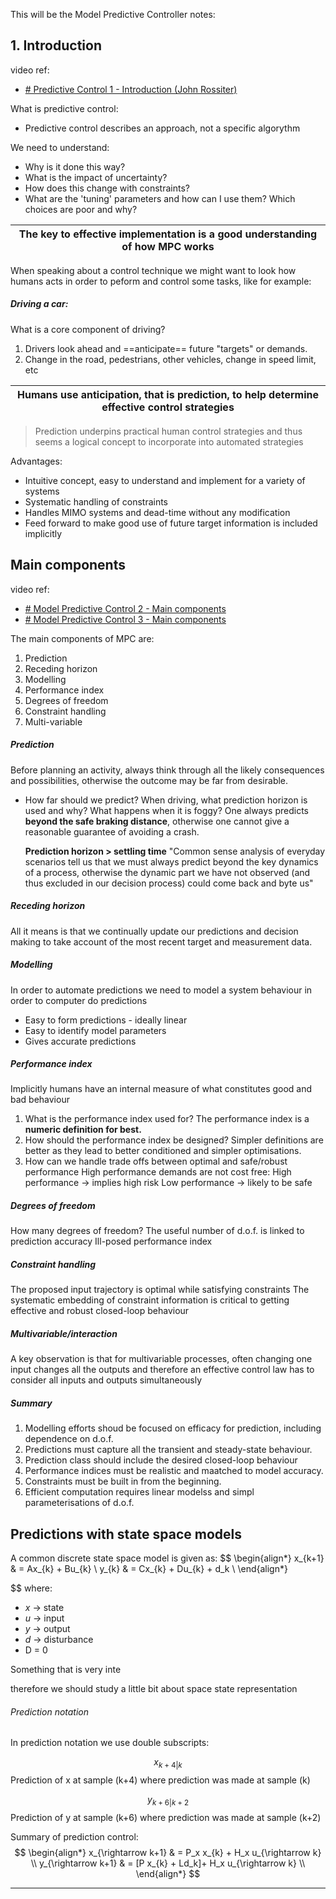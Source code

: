 This will be the Model Predictive Controller notes:

## 1. Introduction
video ref:
- [# Predictive Control 1 - Introduction (John Rossiter)](https://www.youtube.com/watch?v=4kCcXGDvjU8&list=PLs7mcKy_nInFEpygo_VrqDFCsQVnGaoy-&index=1)

What is predictive control:
- Predictive control describes an approach, not a specific algorythm

We need to understand:
- Why is it done this way?
- What is the impact of uncertainty?
- How does this change with constraints?
- What are the 'tuning' parameters and how can I use them? Which choices are poor and why?

| **The key to effective implementation is a good understanding of how MPC works** |
| -------------------------------------------------------------------------------- |
When speaking about a control technique we might want to look how humans acts in order to peform and control some tasks, like for example:
##### Driving a car:
What is a core component of driving?
1. Drivers look ahead and ==anticipate== future "targets" or demands.
2. Change in the road, pedestrians, other vehicles, change in speed limit, etc

| **Humans use anticipation, that is prediction, to help determine effective control strategies** |
| ----------------------------------------------------------------------------------------------- |
> Prediction underpins practical human control strategies and thus seems a logical concept to incorporate into automated strategies

Advantages: 
- Intuitive concept, easy to understand and implement for a variety of systems
- Systematic handling of constraints
- Handles MIMO systems and dead-time without any modification
- Feed forward to make good use of future target information is included implicitly

## Main components
video ref: 
- [# Model Predictive Control 2 - Main components](https://www.youtube.com/watch?v=w_GA_7sNM3g&list=PLs7mcKy_nInFEpygo_VrqDFCsQVnGaoy-&index=2)
- [# Model Predictive Control 3 - Main components](https://www.youtube.com/watch?v=LrrlpxOdi34&list=PLs7mcKy_nInFEpygo_VrqDFCsQVnGaoy-&index=3)

The main components of MPC are:

1. Prediction
2. Receding horizon
3. Modelling
4. Performance index
5. Degrees of freedom
6. Constraint handling
7. Multi-variable

##### Prediction
Before planning an activity, always think through all the likely consequences and possibilities, otherwise the outcome may be far from desirable.

- How far should we predict?
	When driving, what prediction horizon is used and why? What happens when it is foggy?
		One always predicts **beyond the safe braking distance**, otherwise one cannot give a reasonable guarantee of avoiding a crash.
		
	**Prediction horizon > settling time**
	 "Common sense analysis of everyday scenarios tell us that we must always predict beyond the key dynamics of a process, otherwise the dynamic part we have not observed (and thus excluded in our decision process) could come back and byte us"
##### Receding horizon
All it means is that we continually update our predictions and decision making to take account of the most recent target and measurement data. 
##### Modelling
In order to automate predictions we need to model a system behaviour in order to computer do predictions 
- Easy to form predictions - ideally linear
- Easy to identify model parameters
- Gives accurate predictions
##### Performance index
Implicitly humans have an internal measure of what constitutes good and bad behaviour
1. What is the performance index used for?
   The performance index is a **numeric definition for best.**
2. How should the performance index be designed?
   Simpler definitions are better as they lead to better conditioned and simpler optimisations.
3. How can we handle trade offs between optimal and safe/robust performance
   High performance demands are not cost free: 
	High performance -> implies high risk
	Low performance  -> likely to be safe

##### Degrees of freedom
How many degrees of freedom?
   The useful number of d.o.f. is linked to prediction accuracy
Ill-posed performance index

##### Constraint handling
The proposed input trajectory is optimal while satisfying constraints
The systematic embedding of constraint information is critical to getting effective and robust closed-loop behaviour

##### Multivariable/interaction
A key observation is that for multivariable processes, often changing one input changes all the outputs and therefore an effective control law has to consider all inputs and outputs simultaneously

##### Summary
1. Modelling efforts shoud be focused on efficacy for prediction, including dependence on d.o.f.
2. Predictions must capture all the transient and steady-state behaviour.
3. Prediction class should include the desired closed-loop behaviour
4. Performance indices must be realistic and maatched to model accuracy.
5. Constraints must be built in from the beginning.
6. Efficient computation requires linear modelss and simpl parameterisations of d.o.f.

## Predictions with state space models

A common discrete state space model is given as:
$$
\begin{align*}
x_{k+1} & = Ax_{k} + Bu_{k} \\
y_{k} & = Cx_{k} + Du_{k} + d_k \\
\end{align*}

$$
where:
- $x$ -> state
- $u$ -> input
- $y$ -> output
- $d$ -> disturbance
- D = 0

Something that is very inte

therefore we should study a little bit about space state representation

###### Prediction notation
In prediction notation we use double subscripts:

$$
x_{k+4|k}
$$
	Prediction of x at sample (k+4) where prediction was made at sample (k)

$$
y_{k+6|k+2}
$$
	Prediction of y at sample (k+6) where prediction was made at sample (k+2)

Summary of prediction control:
$$
\begin{align*}
x_{\rightarrow k+1} & = P_x x_{k} + H_x u_{\rightarrow k} \\
y_{\rightarrow k+1} & = [P x_{k} + Ld_k]+ H_x u_{\rightarrow k} \\
\end{align*}
$$


---

